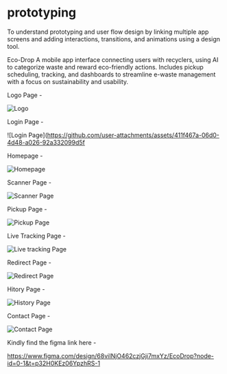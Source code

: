 # prototyping
To understand prototyping and user flow design by linking multiple app screens and adding interactions, transitions, and animations using a design tool.

Eco-Drop
A mobile app interface connecting users with recyclers, using AI to categorize waste and reward eco-friendly actions. Includes pickup scheduling, tracking, and dashboards to streamline e-waste management with a focus on sustainability and usability.

Logo Page - 

![Logo](https://github.com/user-attachments/assets/70e0906d-5e75-4694-9641-7c9a9d7b7e32)

Login Page -

![Login Page](https://github.com/user-attachments/assets/411f467a-06d0-4d48-a026-92a332099d5f

Homepage -

![Homepage](https://github.com/user-attachments/assets/76ad1f29-6a4d-4d7e-91e1-59e30cb5f6aa)

Scanner Page -

![Scanner Page](https://github.com/user-attachments/assets/f7b1d48f-18b6-4de8-8fa3-601f717dd898)

Pickup Page - 

![Pickup Page](https://github.com/user-attachments/assets/41d161f9-6919-4c8f-be9b-24a068e38a6c)

Live Tracking Page -

![Live tracking Page](https://github.com/user-attachments/assets/015d06b6-d94a-462d-a0b9-75e3b0c81815)

Redirect Page -

![Redirect Page](https://github.com/user-attachments/assets/8ce1e5ae-c6da-4bde-b29b-3752c883bcc8)

Hitory Page - 

![History Page](https://github.com/user-attachments/assets/7a38a586-0f19-42ac-9708-96ecbea3c2a0)

Contact Page -

![Contact Page](https://github.com/user-attachments/assets/b5a012e6-c5de-4592-99c0-81b5c003889b)


Kindly find the figma link here - 

https://www.figma.com/design/68viINjO462czjGji7mxYz/EcoDrop?node-id=0-1&t=p32H0KEz06YpzhRS-1






